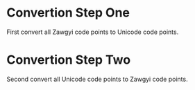 # Convertion Step One
First convert all Zawgyi code points to Unicode code points.

# Convertion Step Two
Second convert all Unicode code points to Zawgyi code points.
